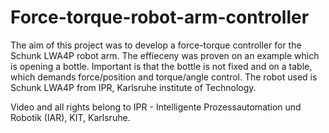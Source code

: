 # Force-torque-robot-arm-controller
The aim of this project was to develop a force-torque controller for the Schunk LWA4P robot arm. 
The effieceny was proven on an example which is opening a bottle. Important is that the bottle is not fixed and on a table,
which demands force/position and torque/angle control.  The robot used is Schunk LWA4P from IPR, Karlsruhe institute of Technology.

Video and all rights belong to IPR - Intelligente Prozessautomation und Robotik (IAR), KIT, Karlsruhe.
